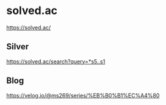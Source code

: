 # solved.ac

<https://solved.ac/>

## Silver

<https://solved.ac/search?query=*s5..s1>

## Blog

<https://velog.io/@ms269/series/%EB%B0%B1%EC%A4%80>
